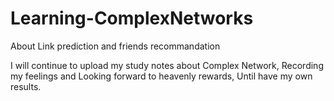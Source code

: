 # Learning-ComplexNetworks
About Link prediction and friends recommandation


I will continue to upload my study notes about Complex Network, 
Recording my feelings and Looking forward to heavenly rewards, 
Until have my own results.
